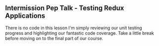 ## Intermission Pep Talk - Testing Redux Applications

There is no code in this lesson I'm simply reviewing our unit testing progress and highlighting our fantastic code coverage. Take a little break before moving on to the final part of our course.